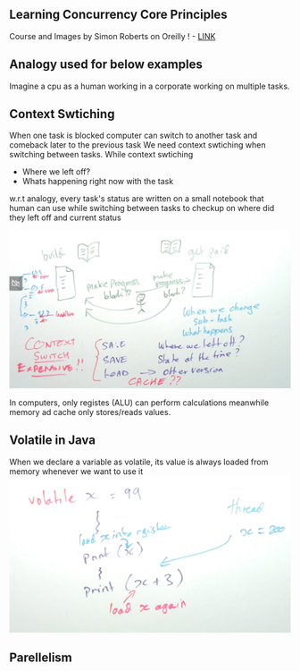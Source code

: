 ## Learning Concurrency Core Principles
Course and Images by Simon Roberts on Oreilly ! - [LINK](https://learning.oreilly.com/live-events/concurrent-programming-core-concepts/0642572008523/)

Analogy used for below examples
- 
Imagine a cpu as a human working in a corporate working on multiple tasks. 


Context Swtiching
-
When one task is blocked computer can switch to another task and comeback later to the previous task
We need context swtiching when switching between tasks.
While context swtiching
- Where we left off?
- Whats happening right now with the task

w.r.t analogy, every task's status are written on a small notebook that human can use while switching between tasks to checkup on where did they left off and current status

![Alt text](./context_switching.png?raw=true "Context Switching")


In computers, only registes (ALU) can perform calculations meanwhile memory ad cache only stores/reads values.


Volatile in Java
- 
When we declare a variable as volatile, its value is always loaded from memory whenever we want to use it
![alt text](./volatile.png?raw=true)


Parellelism
-
